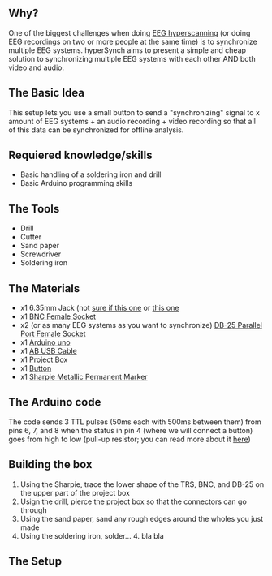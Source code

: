 ## Why?
One of the biggest challenges when doing [EEG hyperscanning](http://www.sciencedirect.com/science/article/pii/S0149763412001194) (or doing EEG recordings on two or more people at the same time) is to synchronize multiple EEG systems. hyperSynch aims to present a simple and cheap solution to synchronizing multiple EEG systems with each other AND both video and audio. 


## The Basic Idea
This setup lets you use a small button to send a "synchronizing" signal to x amount of EEG systems + an audio recording + video recording so that all of this data can be synchronized for offline analysis.

## Requiered knowledge/skills
* Basic handling of a soldering iron and drill
* Basic Arduino programming skills 

## The Tools
* Drill
* Cutter 
* Sand paper
* Screwdriver
* Soldering iron

## The Materials
* x1 6.35mm Jack (not [sure if this one](https://www.digikey.ca/product-detail/en/switchcraft-inc/11/SC1085-ND/109515) or [this one](https://www.digikey.ca/product-detail/en/switchcraft-inc/12A/SC1089-ND/109527)
* x1 [BNC Female Socket](https://www.digikey.ca/product-detail/en/amphenol-rf-division/31-221-RFX/ARFX1064-ND/100648) 
* x2 (or as many EEG systems as you want to synchronize) [DB-25 Parallel Port Female Socket](https://www.digikey.ca/product-detail/en/cw-industries/CWR-281-25-0000/CFM25G-ND/59398)
* x1 [Arduino uno](https://www.arduino.cc/en/Main/arduinoBoardUno/)
* x1 [AB USB Cable](https://www.digikey.ca/product-detail/en/qualtek/3021001-03/Q361-ND/1531288)
* x1 [Project Box](https://www.digikey.ca/product-detail/en/bud-industries/CU-1874-B/377-1165-ND/387084)
* x1 [Button]()
* x1 [Sharpie Metallic Permanent Marker](https://www.staples.ca/en/Sharpie-Metallic-Permanent-Markers-Fine-Tip-Silver-2-Pack/product_586069_1-CA_1_20001)

## The Arduino code
The code sends 3 TTL pulses (50ms each with 500ms between them) from pins 6, 7, and 8 when the status in pin 4 (where we will connect a button) goes from high to low (pull-up resistor; you can read more about it [here](https://learn.sparkfun.com/tutorials/pull-up-resistors))

## Building the box
1. Using the Sharpie, trace the lower shape of the TRS, BNC, and DB-25 on the upper part of the project box
2. Usign the drill, pierce the project box so that the connectors can go through
3. Using the sand paper, sand any rough edges around the wholes you just made
4. Using the soldering iron, solder... 
    4. bla bla

## The Setup

